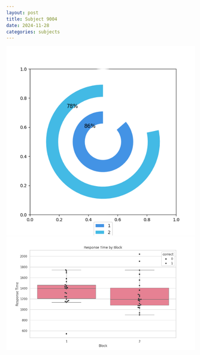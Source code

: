 ```yaml
---
layout: post
title: Subject 9004
date: 2024-11-28
categories: subjects
---
```


![](data/9004/run-31/9004__acc_test.png)
![](data/9004/run-31/9004_rt.png)
